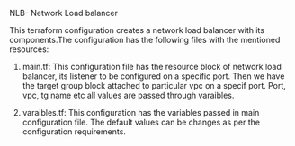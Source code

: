 NLB- Network Load balancer

This terraform configuration creates a network load balancer with its components.The configuration has the following files with the mentioned resources:

1. main.tf: This configuration file has the resource block of network load balancer, its listener to be configured on a specific port. Then we have the target group block attached to particular vpc on a specif port. Port, vpc, tg name etc all values are passed through varaibles.

2. varaibles.tf: This configuration has the variables passed in main configuration file. The default values can be changes as per the configuration requirements.
